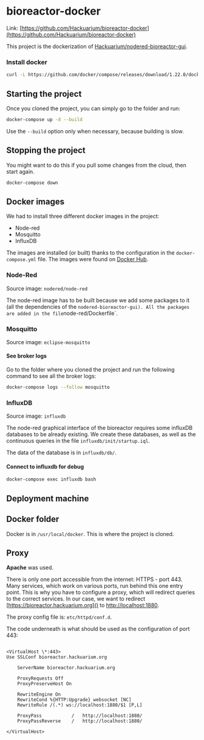 # bioreactor-docker

Link: [https://github.com/Hackuarium/bioreactor-docker](https://github.com/Hackuarium/bioreactor-docker)

This project is the dockerization of [Hackuarium/nodered-bioreactor-gui](https://github.com/Hackuarium/nodered-bioreactor-gui).

### Install docker

```bash
curl -L https://github.com/docker/compose/releases/download/1.22.0/docker-compose-$(uname -s)-\$(uname -m) -o /usr/local/bin/docker-compose
```

## Starting the project

Once you cloned the project, you can simply go to the folder and run:

```bash
docker-compose up -d --build
```

Use the `--build` option only when necessary, because building is slow.

## Stopping the project

You might want to do this if you pull some changes from the cloud, then start again.

```bash
docker-compose down
```

## Docker images

We had to install three different docker images in the project:

- Node-red
- Mosquitto
- InfluxDB

The images are installed (or built) thanks to the configuration in the `docker-compose.yml` file. The images were found on [Docker Hub](https://hub.docker.com/).

### Node-Red

Source image: `nodered/node-red`

The node-red image has to be built because we add some packages to it (all the dependencies of the `nodered-bioreactor-gui). All the packages are added in the file`node-red/Dockerfile`.

### Mosquitto

Source image: `eclipse-mosquitto`

#### See broker logs

Go to the folder where you cloned the project and run the following command to see all the broker logs:

```bash
docker-compose logs --follow mosquitto
```

### InfluxDB

Source image: `influxdb`

The node-red graphical interface of the bioreactor requires some influxDB databases to be already existing. We create these databases, as well as the continuous queries in the file `influxdb/init/startup.iql`.

The data of the database is in `influxdb/db/`.

#### Connect to influxdb for debug

```bash
docker-compose exec influxdb bash
```

## Deployment machine

## Docker folder

Docker is in `/usr/local/docker`. This is where the project is cloned.

## Proxy

**Apache** was used.

There is only one port accessible from the internet: HTTPS - port 443. Many services, which work on various ports, run behind this one entry point. This is why you have to configure a proxy, which will redirect queries to the correct services. In our case, we want to redirect [https://bioreactor.hackuarium.org]() to [http://localhost:1880]().

The proxy config file is: `etc/httpd/conf.d`.

The code underneath is what should be used as the configuration of port 443:

```

<VirtualHost \*:443>
Use SSLConf bioreactor.hackuarium.org

    ServerName bioreactor.hackuarium.org

    ProxyRequests Off
    ProxyPreserveHost On

    RewriteEngine On
    RewriteCond %{HTTP:Upgrade} websocket [NC]
    RewriteRule /(.*) ws://localhost:1880/$1 [P,L]

    ProxyPass       	/	http://localhost:1880/
    ProxyPassReverse 	/ 	http://localhost:1880/

</VirtualHost>
```
